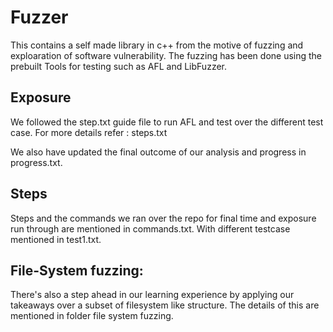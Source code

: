 # Fuzzer

This contains a self made library in c++ from the motive of fuzzing and exploaration of software vulnerability. The fuzzing has been done using the prebuilt Tools for testing such as AFL and LibFuzzer.

## Exposure

We followed the step.txt guide file to run AFL and test over the different test case. For more details refer : steps.txt

We also have updated the final outcome of our analysis and progress in progress.txt.

## Steps

Steps and the commands we ran over the repo for final time and exposure run through are mentioned in commands.txt. With different testcase mentioned in test1.txt.

## File-System fuzzing:

There's also a step ahead in our learning experience by applying our takeaways over a subset of filesystem like structure. The details of this are mentioned in folder file system fuzzing.
